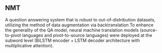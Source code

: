 ## NMT 

A question answering system that is robust to out-of-distribution datasets, utilizing the method of data augmentation via backtranslation To enhance the generality of the QA model, neural machine translation models (source-to-pivot languages and pivot-to-source languages) were deployed at the subword level (BiLSTM encoder + LSTM decoder architecture with multiplicative attention). 
 
 

